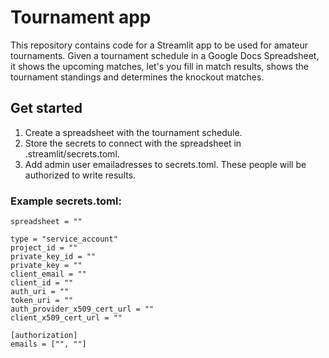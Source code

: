 # Tournament app

This repository contains code for a Streamlit app to be used for amateur tournaments. Given a tournament schedule in 
a Google Docs Spreadsheet, it shows the upcoming matches, let's you fill in match results, shows the tournament standings and determines the knockout matches.

## Get started
1. Create a spreadsheet with the tournament schedule. 
2. Store the secrets to connect with the spreadsheet in .streamlit/secrets.toml.
3. Add admin user emailadresses to secrets.toml. These people will be authorized to write results.

### Example secrets.toml:

```[connections.gsheets]
spreadsheet = ""

type = "service_account"
project_id = ""
private_key_id = ""
private_key = ""
client_email = ""
client_id = ""
auth_uri = ""
token_uri = ""
auth_provider_x509_cert_url = ""
client_x509_cert_url = ""

[authorization]
emails = ["", ""]
```